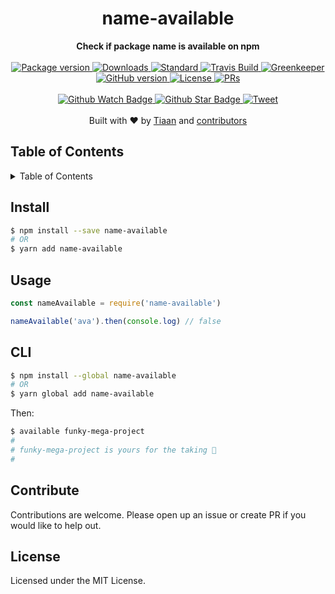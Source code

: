 <h1 align="center">name-available</h1>
<div align="center">
  <strong>Check if package name is available on npm</strong>
</div>
<br>
<div align="center">
  <a href="https://npmjs.org/package/name-available">
    <img src="https://img.shields.io/npm/v/name-available.svg?style=flat-square" alt="Package version" />
  </a>
  <a href="https://npmjs.org/package/name-available">
  <img src="https://img.shields.io/npm/dm/name-available.svg?style=flat-square" alt="Downloads" />
  </a>
  <a href="https://github.com/feross/standard">
    <img src="https://img.shields.io/badge/code%20style-standard-brightgreen.svg?style=flat-square" alt="Standard" />
  </a>
  <a href="https://travis-ci.org/tiaanduplessis/name-available">
    <img src="https://img.shields.io/travis/tiaanduplessis/name-available.svg?style=flat-square" alt="Travis Build" />
  </a>
    <a href="https://greenkeeper.io/">
    <img src="https://badges.greenkeeper.io/tiaanduplessis/name-available.svg" alt="Greenkeeper" />
  </a>
  <a href="https://badge.fury.io/gh/tiaanduplessis%2Fname-available">
    <img src="https://badge.fury.io/gh/tiaanduplessis%2Fname-available.svg?style=flat-square" alt="GitHub version" />
  </a>
  <a href="https://github.com/tiaanduplessis/name-available/blob/master/LICENSE">
    <img src="https://img.shields.io/npm/l/name-available.svg?style=flat-square" alt="License" />
  </a>
  <a href="http://makeapullrequest.com">
    <img src="https://img.shields.io/badge/PRs-welcome-brightgreen.svg?style=flat-square" alt="PRs" />
  </a>
</div>
<br>
<div align="center">
  <a href="https://github.com/tiaanduplessis/name-available/watchers">
    <img src="https://img.shields.io/github/watchers/tiaanduplessis/name-available.svg?style=social" alt="Github Watch Badge" />
  </a>
  <a href="https://github.com/tiaanduplessis/name-available/stargazers">
    <img src="https://img.shields.io/github/stars/tiaanduplessis/name-available.svg?style=social" alt="Github Star Badge" />
  </a>
  <a href="https://twitter.com/intent/tweet?text=Check%20out%20name-available!%20https://github.com/tiaanduplessis/name-available%20%F0%9F%91%8D">
    <img src="https://img.shields.io/twitter/url/https/github.com/tiaanduplessis/name-available.svg?style=social" alt="Tweet" />
  </a>
</div>
<br>
<div align="center">
  Built with ❤︎ by <a href="tiaan.beer">Tiaan</a> and <a href="https://github.com/tiaanduplessis/name-available/graphs/contributors">contributors</a>
</div>

<h2>Table of Contents</h2>
<details>
  <summary>Table of Contents</summary>
  <li><a href="#install">Install</a></li>
  <li><a href="#usage">Usage</a></li>
  <li><a href="#cli">CLI</a></li>
  <li><a href="#contribute">Contribute</a></li>
  <li><a href="#license">License</a></li>
</details>

## Install


```sh
$ npm install --save name-available
# OR
$ yarn add name-available
```

## Usage

```js
const nameAvailable = require('name-available')

nameAvailable('ava').then(console.log) // false

```

## CLI

```sh
$ npm install --global name-available
# OR
$ yarn global add name-available
```

Then:

```sh
$ available funky-mega-project
#
# funky-mega-project is yours for the taking 🎉
#
```

## Contribute

Contributions are welcome. Please open up an issue or create PR if you would like to help out.

## License

Licensed under the MIT License.
